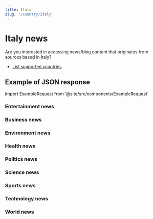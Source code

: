 ```yaml
---
title: Italy
slug: '/country/italy'
---
```


# Italy news

Are you interested in accessing news/blog content that originates from sources based in Italy?

- [List supported countries](/get-articles/countries)

## Example of JSON response

import ExampleRequest from '@site/src/components/ExampleRequest'

### Entertainment news
<ExampleRequest url="https://api.apitube.io/v1/news/articles-demo?limit=2&category=news/Arts_and_Entertainment&country=it"></ExampleRequest>

### Business news
<ExampleRequest url="https://api.apitube.io/v1/news/articles-demo?limit=2&category=news/Business&country=it"></ExampleRequest>

### Environment news
<ExampleRequest url="https://api.apitube.io/v1/news/articles-demo?limit=2&category=news/Environment&country=it"></ExampleRequest>

### Health news
<ExampleRequest url="https://api.apitube.io/v1/news/articles-demo?limit=2&category=news/Health&country=it"></ExampleRequest>

### Politics news
<ExampleRequest url="https://api.apitube.io/v1/news/articles-demo?limit=2&category=news/Politics&country=it"></ExampleRequest>

### Science news
<ExampleRequest url="https://api.apitube.io/v1/news/articles-demo?limit=2&category=news/Science&country=it"></ExampleRequest>

### Sports news
<ExampleRequest url="https://api.apitube.io/v1/news/articles-demo?limit=2&category=news/Sports&country=it"></ExampleRequest>

### Technology news
<ExampleRequest url="https://api.apitube.io/v1/news/articles-demo?limit=2&category=news/Technology&country=it"></ExampleRequest>

### World news
<ExampleRequest url="https://api.apitube.io/v1/news/articles-demo?limit=2&category=news/World&country=it"></ExampleRequest>

